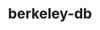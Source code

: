 ---
title: "berkeley-db"
layout: cache
categories: [package, develop-2025-03-16]
meta: {"compilers": ["apple-clang@=16.0.0", "cce@=18.0.0", "gcc@=10.5.0", "gcc@=11.1.0", "gcc@=11.4.0", "gcc@=12.3.0", "gcc@=12.4.0", "gcc@=13.2.0", "gcc@=13.3.0", "gcc@=7.3.1", "gcc@=7.5.0", "oneapi@=2024.1.0", "oneapi@=2024.2.1"], "num_specs": 19, "num_specs_by_stack": {"aws-pcluster-neoverse_v1": 1, "aws-pcluster-x86_64_v4": 4, "bootstrap-aarch64-darwin": 1, "bootstrap-x86_64-linux-gnu": 1, "build_systems": 1, "data-vis-sdk": 1, "developer-tools-aarch64-linux-gnu": 1, "developer-tools-darwin": 1, "developer-tools-x86_64_v3-linux-gnu": 1, "e4s": 1, "e4s-cray-rhel": 1, "e4s-neoverse-v2": 1, "e4s-oneapi": 1, "e4s-rocm-external": 1, "hep": 1, "ml-darwin-aarch64-mps": 1, "ml-linux-aarch64-cpu": 1, "ml-linux-aarch64-cuda": 1, "ml-linux-x86_64-cpu": 1, "ml-linux-x86_64-cuda": 1, "ml-linux-x86_64-rocm": 1, "radiuss": 1, "radiuss-aws": 1, "radiuss-aws-aarch64": 1, "root": 19, "tutorial": 2}, "oss": ["amzn2", "centos7", "rhel8", "sequoia", "ubuntu18.04", "ubuntu20.04", "ubuntu22.04", "ubuntu24.04"], "platforms": ["darwin", "linux"], "stacks": ["aws-pcluster-neoverse_v1", "aws-pcluster-x86_64_v4", "bootstrap-aarch64-darwin", "bootstrap-x86_64-linux-gnu", "build_systems", "data-vis-sdk", "developer-tools-aarch64-linux-gnu", "developer-tools-darwin", "developer-tools-x86_64_v3-linux-gnu", "e4s", "e4s-cray-rhel", "e4s-neoverse-v2", "e4s-oneapi", "e4s-rocm-external", "hep", "ml-darwin-aarch64-mps", "ml-linux-aarch64-cpu", "ml-linux-aarch64-cuda", "ml-linux-x86_64-cpu", "ml-linux-x86_64-cuda", "ml-linux-x86_64-rocm", "radiuss", "radiuss-aws", "radiuss-aws-aarch64", "root", "tutorial"], "targets": ["aarch64", "neoverse_v1", "neoverse_v2", "x86_64_v3", "x86_64_v4"], "versions": ["18.1.40"]}
spec_details: [{"compiler": "gcc@=12.4.0", "hash": "2ry63yox4ymzror4ppueuccjwdh2ftxz", "os": "amzn2", "platform": "linux", "size": "-", "stacks": ["aws-pcluster-neoverse_v1", "root"], "target": "neoverse_v1", "variants": ["build_system=autotools", "+cxx", "~docs", "patches=26090f4,b231fcc", "+stl"], "versions": ["18.1.40"]}, {"compiler": "gcc@=7.3.1", "hash": "74cg7sgndithlkd2it2bgiltk7chctqm", "os": "amzn2", "platform": "linux", "size": "-", "stacks": ["radiuss-aws-aarch64", "root"], "target": "aarch64", "variants": ["build_system=autotools", "+cxx", "~docs", "patches=26090f4,b231fcc", "+stl"], "versions": ["18.1.40"]}, {"compiler": "gcc@=12.3.0", "hash": "af6bybuege2rdqapv4aup6mhg2wyazco", "os": "ubuntu22.04", "platform": "linux", "size": "-", "stacks": ["root", "tutorial"], "target": "x86_64_v3", "variants": ["build_system=autotools", "+cxx", "~docs", "patches=26090f4,b231fcc", "+stl"], "versions": ["18.1.40"]}, {"compiler": "gcc@=7.5.0", "hash": "emn6m2dmfz6vmslgvazquojiygi33qsr", "os": "ubuntu18.04", "platform": "linux", "size": "-", "stacks": ["build_systems", "radiuss", "root"], "target": "x86_64_v3", "variants": ["build_system=autotools", "+cxx", "~docs", "patches=26090f4,b231fcc", "+stl"], "versions": ["18.1.40"]}, {"compiler": "cce@=18.0.0", "hash": "giu5vzziqiwmzzmctxf3thtvc627f2y5", "os": "rhel8", "platform": "linux", "size": "-", "stacks": ["e4s-cray-rhel", "root"], "target": "x86_64_v3", "variants": ["build_system=autotools", "+cxx", "~docs", "patches=26090f4,b231fcc", "+stl"], "versions": ["18.1.40"]}, {"compiler": "gcc@=11.1.0", "hash": "hswdph6hmzam4tyuedehwiirjd5qzvoz", "os": "ubuntu20.04", "platform": "linux", "size": "-", "stacks": ["data-vis-sdk", "root"], "target": "x86_64_v3", "variants": ["build_system=autotools", "+cxx", "~docs", "patches=26090f4,b231fcc", "+stl"], "versions": ["18.1.40"]}, {"compiler": "gcc@=13.2.0", "hash": "ijaskv3ay2o3fpffn5xnawjkbwyufngo", "os": "ubuntu24.04", "platform": "linux", "size": "-", "stacks": ["bootstrap-x86_64-linux-gnu", "ml-linux-x86_64-cpu", "ml-linux-x86_64-cuda", "ml-linux-x86_64-rocm", "root"], "target": "x86_64_v3", "variants": ["build_system=autotools", "+cxx", "~docs", "patches=26090f4,b231fcc", "+stl"], "versions": ["18.1.40"]}, {"compiler": "apple-clang@=16.0.0", "hash": "jntl475ebrh3456jbaojr7yy4qotzli3", "os": "sequoia", "platform": "darwin", "size": "-", "stacks": ["bootstrap-aarch64-darwin", "developer-tools-darwin", "ml-darwin-aarch64-mps", "root"], "target": "aarch64", "variants": ["build_system=autotools", "+cxx", "~docs", "patches=26090f4,b231fcc", "+stl"], "versions": ["18.1.40"]}, {"compiler": "gcc@=12.4.0", "hash": "lf45zdicussrdz5zye3kbwib2pnd4t6e", "os": "amzn2", "platform": "linux", "size": "-", "stacks": ["aws-pcluster-x86_64_v4", "root"], "target": "x86_64_v4", "variants": ["build_system=autotools", "+cxx", "~docs", "patches=26090f4,b231fcc", "+stl"], "versions": ["18.1.40"]}, {"compiler": "gcc@=7.3.1", "hash": "qwxoi3gwsjdkfaasg4hpj3vy34kzn4ek", "os": "amzn2", "platform": "linux", "size": "-", "stacks": ["radiuss-aws", "root"], "target": "x86_64_v3", "variants": ["build_system=autotools", "+cxx", "~docs", "patches=26090f4,b231fcc", "+stl"], "versions": ["18.1.40"]}, {"compiler": "oneapi@=2024.1.0", "hash": "texiq443nzsy4i6xl7arms5dilrcohxh", "os": "amzn2", "platform": "linux", "size": "-", "stacks": ["aws-pcluster-x86_64_v4", "root"], "target": "x86_64_v3", "variants": ["build_system=autotools", "+cxx", "~docs", "patches=26090f4,b231fcc", "+stl"], "versions": ["18.1.40"]}, {"compiler": "gcc@=11.4.0", "hash": "ts7yab4czwndtli4koyst6q4nqh7g4fs", "os": "ubuntu22.04", "platform": "linux", "size": "-", "stacks": ["e4s", "e4s-rocm-external", "hep", "root", "tutorial"], "target": "x86_64_v3", "variants": ["build_system=autotools", "+cxx", "~docs", "patches=26090f4,b231fcc", "+stl"], "versions": ["18.1.40"]}, {"compiler": "gcc@=10.5.0", "hash": "tuo22sjn2sz2vx4ezbtul7gjweun7qns", "os": "centos7", "platform": "linux", "size": "-", "stacks": ["developer-tools-x86_64_v3-linux-gnu", "root"], "target": "x86_64_v3", "variants": ["build_system=autotools", "+cxx", "~docs", "patches=26090f4,b231fcc", "+stl"], "versions": ["18.1.40"]}, {"compiler": "oneapi@=2024.2.1", "hash": "udkask6tu6rbma3fmcgxo3hgnmkltv6y", "os": "ubuntu22.04", "platform": "linux", "size": "-", "stacks": ["e4s-oneapi", "root"], "target": "x86_64_v3", "variants": ["build_system=autotools", "+cxx", "~docs", "patches=26090f4,b231fcc", "+stl"], "versions": ["18.1.40"]}, {"compiler": "gcc@=13.2.0", "hash": "v3t3ruxmj6vmxancilzrxvxnqkmq6pxl", "os": "ubuntu24.04", "platform": "linux", "size": "-", "stacks": ["ml-linux-aarch64-cpu", "ml-linux-aarch64-cuda", "root"], "target": "aarch64", "variants": ["build_system=autotools", "+cxx", "~docs", "patches=26090f4,b231fcc", "+stl"], "versions": ["18.1.40"]}, {"compiler": "gcc@=12.4.0", "hash": "vgho3ops5wtgfmp26dvbqxmnjdli5ah6", "os": "amzn2", "platform": "linux", "size": "-", "stacks": ["aws-pcluster-x86_64_v4", "root"], "target": "x86_64_v3", "variants": ["build_system=autotools", "+cxx", "~docs", "patches=26090f4,b231fcc", "+stl"], "versions": ["18.1.40"]}, {"compiler": "gcc@=11.4.0", "hash": "ylvpoxnrnccaji7v2bjh35knxkgre7wj", "os": "ubuntu22.04", "platform": "linux", "size": "-", "stacks": ["e4s-neoverse-v2", "root"], "target": "neoverse_v2", "variants": ["build_system=autotools", "+cxx", "~docs", "patches=26090f4,b231fcc", "+stl"], "versions": ["18.1.40"]}, {"compiler": "gcc@=13.3.0", "hash": "zj7odclq5soqqfmjdp4lv5fkb3fnuhus", "os": "rhel8", "platform": "linux", "size": "-", "stacks": ["developer-tools-aarch64-linux-gnu", "root"], "target": "aarch64", "variants": ["build_system=autotools", "+cxx", "~docs", "patches=26090f4,b231fcc", "+stl"], "versions": ["18.1.40"]}, {"compiler": "oneapi@=2024.1.0", "hash": "zq2k63kfglaukubbjcq7kgvyjm4eejeg", "os": "amzn2", "platform": "linux", "size": "-", "stacks": ["aws-pcluster-x86_64_v4", "root"], "target": "x86_64_v4", "variants": ["build_system=autotools", "+cxx", "~docs", "patches=26090f4,b231fcc", "+stl"], "versions": ["18.1.40"]}]
---